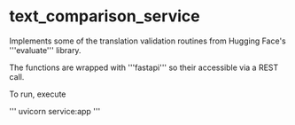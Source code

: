 # text_comparison_service
Implements some of the translation validation routines from Hugging Face's '''evaluate''' library.

The functions are wrapped with '''fastapi''' so their accessible via a REST call.

To run, execute 

'''
uvicorn service:app
'''
